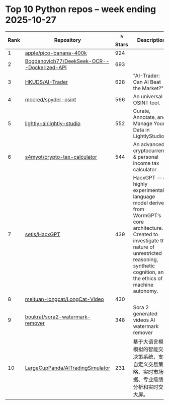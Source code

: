 # Top 10 Python repos – week ending 2025-10-27

| Rank | Repository | ⭐ Stars | Description |
| --- | --- | --- | --- |
| 1 | [apple/pico-banana-400k](https://github.com/apple/pico-banana-400k) | 924 |  |
| 2 | [Bogdanovich77/DeekSeek-OCR---Dockerized-API](https://github.com/Bogdanovich77/DeekSeek-OCR---Dockerized-API) | 693 |  |
| 3 | [HKUDS/AI-Trader](https://github.com/HKUDS/AI-Trader) | 628 | "AI-Trader: Can AI Beat the Market?" |
| 4 | [mocred/spyder-osint](https://github.com/mocred/spyder-osint) | 566 | An universal OSINT tool. |
| 5 | [lightly-ai/lightly-studio](https://github.com/lightly-ai/lightly-studio) | 552 | Curate, Annotate, and Manage Your Data in LightlyStudio. |
| 6 | [s4myot/crypto-tax-calculator](https://github.com/s4myot/crypto-tax-calculator) | 544 | An advanced cryptocurrency & personal income tax calculator. |
| 7 | [setls/HacxGPT](https://github.com/setls/HacxGPT) | 439 | HacxGPT — a highly experimental language model derived from WormGPT’s core architecture. Created to investigate the nature of unrestricted reasoning, synthetic cognition, and the ethics of machine autonomy. |
| 8 | [meituan-longcat/LongCat-Video](https://github.com/meituan-longcat/LongCat-Video) | 430 |  |
| 9 | [boukrat/sora2-watermark-remover](https://github.com/boukrat/sora2-watermark-remover) | 348 | Sora 2 generated videos AI watermark remover |
| 10 | [LargeCupPanda/AITradingSimulator](https://github.com/LargeCupPanda/AITradingSimulator) | 231 | 基于大语言模型模拟的智能交易决策系统，支持自定义交易策略、实时市场数据、专业级绩效分析和实时交易大屏。 |
